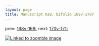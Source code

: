```yaml
---
layout: page
title: Manuscript msB, bifolio 169v-170r
---
```


prev: [168v-169r](../168v-169r/) next: [170v-171r](../170v-171r/)



[![Linked to zoomble image](http://www.homermultitext.org/iipsrv?IIIF=/project/homer/pyramidal/deepzoom/hmt/vbbifolio/v1/vb_169v_170r.tif/full/2000,/0/default.jpg)](http://www.homermultitext.org/ict2/?urn=urn:cite2:hmt:vbbifolio.v1:vb_169v_170r)

